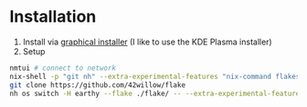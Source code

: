 # Installation

1. Install via [graphical installer](https://nixos.org/download/) (I like to use the KDE Plasma installer)
2. Setup
```bash
nmtui # connect to network
nix-shell -p "git nh" --extra-experimental-features "nix-command flakes"
git clone https://github.com/42willow/flake
nh os switch -H earthy --flake ./flake/ -- --extra-experimental-features "nix-command flakes"
```
